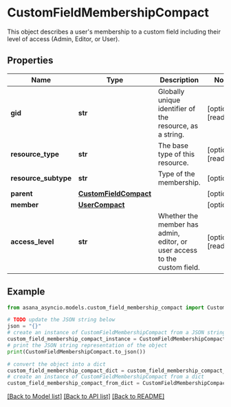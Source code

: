 # CustomFieldMembershipCompact

This object describes a user's membership to a custom field including their level of access (Admin, Editor, or User).

## Properties

Name | Type | Description | Notes
------------ | ------------- | ------------- | -------------
**gid** | **str** | Globally unique identifier of the resource, as a string. | [optional] [readonly] 
**resource_type** | **str** | The base type of this resource. | [optional] [readonly] 
**resource_subtype** | **str** | Type of the membership. | [optional] 
**parent** | [**CustomFieldCompact**](CustomFieldCompact.md) |  | [optional] 
**member** | [**UserCompact**](UserCompact.md) |  | [optional] 
**access_level** | **str** | Whether the member has admin, editor, or user access to the custom field. | [optional] [readonly] 

## Example

```python
from asana_asyncio.models.custom_field_membership_compact import CustomFieldMembershipCompact

# TODO update the JSON string below
json = "{}"
# create an instance of CustomFieldMembershipCompact from a JSON string
custom_field_membership_compact_instance = CustomFieldMembershipCompact.from_json(json)
# print the JSON string representation of the object
print(CustomFieldMembershipCompact.to_json())

# convert the object into a dict
custom_field_membership_compact_dict = custom_field_membership_compact_instance.to_dict()
# create an instance of CustomFieldMembershipCompact from a dict
custom_field_membership_compact_from_dict = CustomFieldMembershipCompact.from_dict(custom_field_membership_compact_dict)
```
[[Back to Model list]](../README.md#documentation-for-models) [[Back to API list]](../README.md#documentation-for-api-endpoints) [[Back to README]](../README.md)


